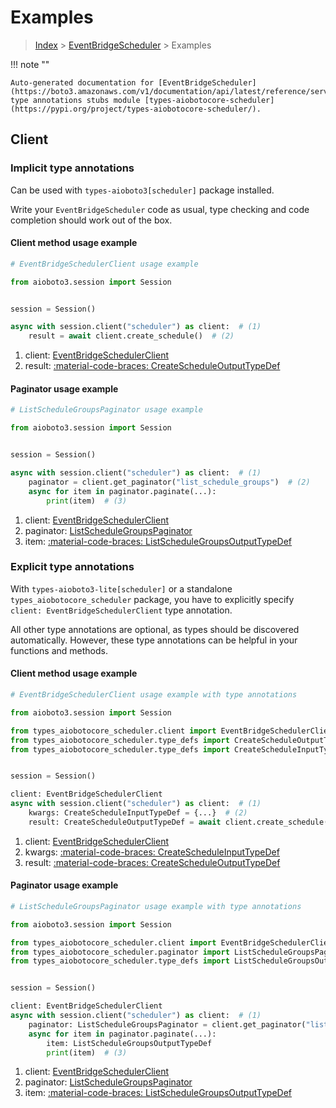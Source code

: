 # Examples

> [Index](../README.md) > [EventBridgeScheduler](./README.md) > Examples

!!! note ""

    Auto-generated documentation for [EventBridgeScheduler](https://boto3.amazonaws.com/v1/documentation/api/latest/reference/services/scheduler.html#eventbridgescheduler)
    type annotations stubs module [types-aiobotocore-scheduler](https://pypi.org/project/types-aiobotocore-scheduler/).

## Client

### Implicit type annotations

Can be used with `types-aioboto3[scheduler]` package installed.

Write your `EventBridgeScheduler` code as usual,
type checking and code completion should work out of the box.



#### Client method usage example

```python
# EventBridgeSchedulerClient usage example

from aioboto3.session import Session


session = Session()

async with session.client("scheduler") as client:  # (1)
    result = await client.create_schedule()  # (2)
```

1. client: [EventBridgeSchedulerClient](./client.md)
2. result: [:material-code-braces: CreateScheduleOutputTypeDef](./type_defs.md#createscheduleoutputtypedef)



#### Paginator usage example

```python
# ListScheduleGroupsPaginator usage example

from aioboto3.session import Session


session = Session()

async with session.client("scheduler") as client:  # (1)
    paginator = client.get_paginator("list_schedule_groups")  # (2)
    async for item in paginator.paginate(...):
        print(item)  # (3)
```

1. client: [EventBridgeSchedulerClient](./client.md)
2. paginator: [ListScheduleGroupsPaginator](./paginators.md#listschedulegroupspaginator)
3. item: [:material-code-braces: ListScheduleGroupsOutputTypeDef](./type_defs.md#listschedulegroupsoutputtypedef)




### Explicit type annotations

With `types-aioboto3-lite[scheduler]`
or a standalone `types_aiobotocore_scheduler` package, you have to explicitly specify
`client: EventBridgeSchedulerClient` type annotation.

All other type annotations are optional, as types should be discovered automatically.
However, these type annotations can be helpful in your functions and methods.


#### Client method usage example

```python
# EventBridgeSchedulerClient usage example with type annotations

from aioboto3.session import Session

from types_aiobotocore_scheduler.client import EventBridgeSchedulerClient
from types_aiobotocore_scheduler.type_defs import CreateScheduleOutputTypeDef
from types_aiobotocore_scheduler.type_defs import CreateScheduleInputTypeDef


session = Session()

client: EventBridgeSchedulerClient
async with session.client("scheduler") as client:  # (1)
    kwargs: CreateScheduleInputTypeDef = {...}  # (2)
    result: CreateScheduleOutputTypeDef = await client.create_schedule(**kwargs)  # (3)
```

1. client: [EventBridgeSchedulerClient](./client.md)
2. kwargs: [:material-code-braces: CreateScheduleInputTypeDef](./type_defs.md#createscheduleinputtypedef)
3. result: [:material-code-braces: CreateScheduleOutputTypeDef](./type_defs.md#createscheduleoutputtypedef)



#### Paginator usage example

```python
# ListScheduleGroupsPaginator usage example with type annotations

from aioboto3.session import Session

from types_aiobotocore_scheduler.client import EventBridgeSchedulerClient
from types_aiobotocore_scheduler.paginator import ListScheduleGroupsPaginator
from types_aiobotocore_scheduler.type_defs import ListScheduleGroupsOutputTypeDef


session = Session()

client: EventBridgeSchedulerClient
async with session.client("scheduler") as client:  # (1)
    paginator: ListScheduleGroupsPaginator = client.get_paginator("list_schedule_groups")  # (2)
    async for item in paginator.paginate(...):
        item: ListScheduleGroupsOutputTypeDef
        print(item)  # (3)
```

1. client: [EventBridgeSchedulerClient](./client.md)
2. paginator: [ListScheduleGroupsPaginator](./paginators.md#listschedulegroupspaginator)
3. item: [:material-code-braces: ListScheduleGroupsOutputTypeDef](./type_defs.md#listschedulegroupsoutputtypedef)




